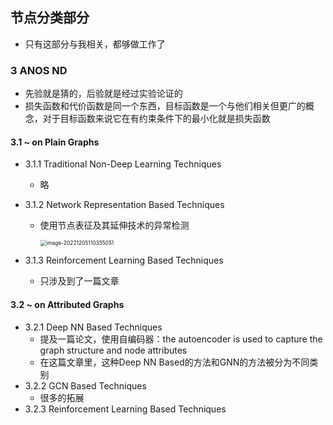 ## 节点分类部分

- 只有这部分与我相关，都够做工作了

### 3 ANOS ND

- 先验就是猜的，后验就是经过实验论证的
- 损失函数和代价函数是同一个东西，目标函数是一个与他们相关但更广的概念，对于目标函数来说它在有约束条件下的最小化就是损失函数

#### 3.1 ~ on Plain Graphs

- 3.1.1 Traditional Non-Deep Learning Techniques

  - 略

- 3.1.2 Network Representation Based Techniques

  - 使用节点表征及其延伸技术的异常检测

    <img src="/Users/leizhenhao/Library/Application Support/typora-user-images/image-20221205110355051.png" alt="image-20221205110355051" style="zoom:60%;" />

- 3.1.3 Reinforcement Learning Based Techniques

  - 只涉及到了一篇文章

#### 3.2 ~ on Attributed Graphs

- 3.2.1 Deep NN Based Techniques
  - 提及一篇论文，使用自编码器：the autoencoder is used to capture the graph structure and node attributes
  - 在这篇文章里，这种Deep NN Based的方法和GNN的方法被分为不同类别
- 3.2.2 GCN Based Techniques
  - 很多的拓展
- 3.2.3 Reinforcement Learning Based Techniques